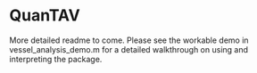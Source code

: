 # QuanTAV

More detailed readme to come. Please see the workable demo in vessel_analysis_demo.m for a detailed walkthrough on using and interpreting the package. 
